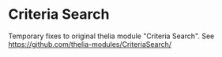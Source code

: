 # Criteria Search

Temporary fixes to original thelia module "Criteria Search".
See https://github.com/thelia-modules/CriteriaSearch/